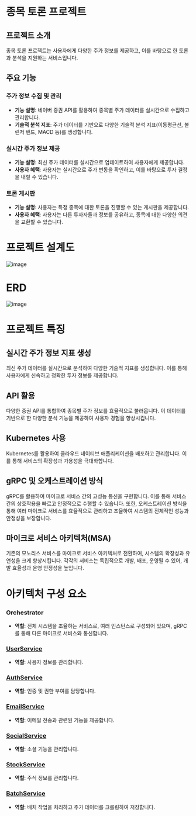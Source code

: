 # 종목 토론 프로젝트

## 프로젝트 소개
종목 토론 프로젝트는 사용자에게 다양한 주가 정보를 제공하고, 이를 바탕으로 한 토론과 분석을 지원하는 서비스입니다.
## 주요 기능

### 주가 정보 수집 및 관리
- **기능 설명**: 네이버 증권 API를 활용하여 종목별 주가 데이터를 실시간으로 수집하고 관리합니다.
- **기술적 분석 지표**: 주가 데이터를 기반으로 다양한 기술적 분석 지표(이동평균선, 볼린저 밴드, MACD 등)를 생성합니다.

### 실시간 주가 정보 제공
- **기능 설명**: 최신 주가 데이터를 실시간으로 업데이트하여 사용자에게 제공합니다.
- **사용자 혜택**: 사용자는 실시간으로 주가 변동을 확인하고, 이를 바탕으로 투자 결정을 내릴 수 있습니다.

### 토론 게시판
- **기능 설명**: 사용자는 특정 종목에 대한 토론을 진행할 수 있는 게시판을 제공합니다.
- **사용자 혜택**: 사용자는 다른 투자자들과 정보를 공유하고, 종목에 대한 다양한 의견을 교환할 수 있습니다.


# 프로젝트 설계도
![image](https://github.com/user-attachments/assets/d959759f-bd80-4182-ab76-739423653e77)
# ERD
![image](https://github.com/user-attachments/assets/b37b8dda-5374-46e3-8a6a-2c491eaf1504)


# 프로젝트 특징

## **실시간 주가 정보 지표 생성**
최신 주가 데이터를 실시간으로 분석하여 다양한 기술적 지표를 생성합니다. 이를 통해 사용자에게 신속하고 정확한 투자 정보를 제공합니다.

## **API 활용**
다양한 증권 API를 통합하여 종목별 주가 정보를 효율적으로 불러옵니다. 이 데이터를 기반으로 한 다양한 분석 기능을 제공하여 사용자 경험을 향상시킵니다.

## **Kubernetes 사용**
Kubernetes를 활용하여 클라우드 네이티브 애플리케이션을 배포하고 관리합니다. 이를 통해 서비스의 확장성과 가용성을 극대화합니다.

## **gRPC 및 오케스트레이션 방식**
gRPC를 활용하여 마이크로 서비스 간의 고성능 통신을 구현합니다. 이를 통해 서비스 간의 상호작용을 빠르고 안정적으로 수행할 수 있습니다. 또한, 
오케스트레이션 방식을 통해 여러 마이크로 서비스를 효율적으로 관리하고 조율하여 시스템의 전체적인 성능과 안정성을 보장합니다.

## **마이크로 서비스 아키텍처(MSA)**
기존의 모노리스 서비스를 마이크로 서비스 아키텍처로 전환하여, 시스템의 확장성과 유연성을 크게 향상시킵니다. 각각의 서비스는 독립적으로 개발, 배포, 운영될 수 있어, 개발 효율성과 운영 안정성을 높입니다.

# 아키텍처 구성 요소

### Orchestrator
- **역할**: 전체 시스템을 조율하는 서비스로, 여러 인스턴스로 구성되어 있으며, gRPC를 통해 다른 마이크로 서비스와 통신합니다.

### [UserService](https://github.com/ghrp8277/user_service)
- **역할**: 사용자 정보를 관리합니다.

### [AuthService](https://github.com/ghrp8277/auth_service)
- **역할**: 인증 및 권한 부여를 담당합니다.

### [EmailService](https://github.com/ghrp8277/email_service)
- **역할**: 이메일 전송과 관련된 기능을 제공합니다.

### [SocialService](https://github.com/ghrp8277/social_service)
- **역할**: 소셜 기능을 관리합니다.

### [StockService](https://github.com/ghrp8277/stock_service)
- **역할**: 주식 정보를 관리합니다.

### [BatchService](https://github.com/ghrp8277/batch_service)
- **역할**: 배치 작업을 처리하고 주가 데이터를 크롤링하여 저장합니다.
